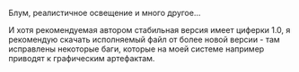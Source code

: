 Блум, реалистичное освещение и много другое...

И хотя рекомендуемая автором стабильная версия имеет циферки 1.0, я рекомендую скачать исполняемый файл от более новой версии - там исправлены некоторые баги, которые на моей системе например приводят к графическим артефактам.